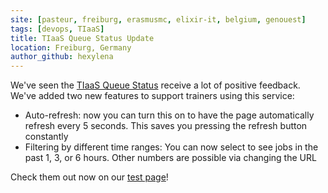 ```yaml
---
site: [pasteur, freiburg, erasmusmc, elixir-it, belgium, genouest]
tags: [devops, TIaaS]
title: TIaaS Queue Status Update
location: Freiburg, Germany
author_github: hexylena
---
```


We've seen the [TIaaS Queue Status](https://galaxyproject.eu/tiaas) receive a lot of positive feedback. We've added two new features to support trainers using this service:

- Auto-refresh: now you can turn this on to have the page automatically refresh every 5 seconds. This saves you pressing the refresh button constantly
- Filtering by different time ranges: You can now select to see jobs in the past 1, 3, or 6 hours. Other numbers are possible via changing the URL

Check them out now on our [test page](https://usegalaxy.eu/join-training/test/status)!
